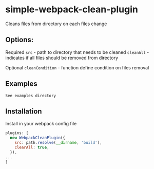# simple-webpack-clean-plugin

Cleans files from directory on each files change

## Options:

  Required
  ``` src ``` - path to directory that needs to be cleaned
  ``` cleanAll ``` - indicates if all files should be removed from directory

  Optional
  ``` cleanCondition ``` - function define condition on files removal


## Examples

    See examples directory

## Installation

Install in your webpack config file

 
  ```javascript
  plugins: [
    new WebpackCleanPlugin({
      src: path.resolve(__dirname, 'build'),
      clearAll: true,
    }),
  ...
  ]
